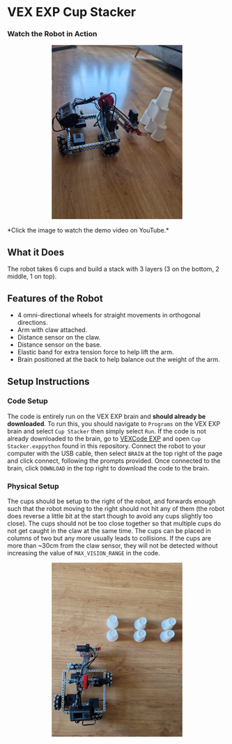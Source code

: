 # VEX EXP Cup Stacker

### Watch the Robot in Action

<p align="center">
  <a href="https://youtu.be/kOqF1xZrNFg?si=N4eJz6QVFsvf21_f" target="_blank">
    <img src="https://github.com/nayan-builds/vex-exp-cup-stacker/blob/main/robot.jpg?raw=true" alt="Cup Stacker Robot" width="300"/>
  </a>
</p>
*Click the image to watch the demo video on YouTube.*


## What it Does

The robot takes 6 cups and build a stack with 3 layers (3 on the bottom, 2 middle, 1 on top).

## Features of the Robot

- 4 omni-directional wheels for straight movements in orthogonal directions.
- Arm with claw attached.
- Distance sensor on the claw.
- Distance sensor on the base.
- Elastic band for extra tension force to help lift the arm.
- Brain positioned at the back to help balance out the weight of the arm.

## Setup Instructions

### Code Setup
The code is entirely run on the VEX EXP brain and **should already be downloaded**. To run this, you should navigate to `Programs` on the VEX EXP brain and select `Cup Stacker` then simply select `Run`.
If the code is not already downloaded to the brain, go to [VEXCode EXP](https://codeexp.vex.com/) and open `Cup Stacker.exppython` found in this repository. Connect the robot to your computer with the USB cable, then select `BRAIN` at the top right of the page and click connect, following the prompts provided. Once connected to the brain, click `DOWNLOAD` in the top right to download the code to the brain.

### Physical Setup
The cups should be setup to the right of the robot, and forwards enough such that the robot moving to the right should not hit any of them (the robot does reverse a little bit at the start though to avoid any cups slightly too close). The cups should not be too close together so that multiple cups do not get caught in the claw at the same time. The cups can be placed in columns of two but any more usually leads to collisions. If the cups are more than ~30cm from the claw sensor, they will not be detected without increasing the value of `MAX_VISION_RANGE` in the code.

<p align="center">
  <img src="https://github.com/nayan-builds/vex-exp-cup-stacker/blob/main/example-setup.jpg?raw=true" alt="Example Cup Setup" width="300"
</p>
